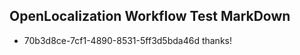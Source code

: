 ## OpenLocalization Workflow Test MarkDown
* 70b3d8ce-7cf1-4890-8531-5ff3d5bda46d 
thanks!<!--HONumber=Mar16_HO2-->
